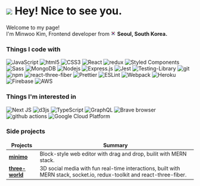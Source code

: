 <h1><img src="https://emojis.slackmojis.com/emojis/images/1531849430/4246/blob-sunglasses.gif?1531849430" width="30"/> Hey! Nice to see you.</h1>


<p>Welcome to my page! </br> I'm Minwoo Kim, Frontend developer from <img src="./readme_assets/south-korea.png" width="13"/> <b>Seoul, South Korea.</b>
<h3>Things I code with</h3>
<p>
  <img alt="JavaScript" src="https://img.shields.io/badge/JavaScript-%23323330.svg?style=flat-square&logo=javascript&logoColor=%23F7DF1E"/>
  <img alt="html5" src="https://img.shields.io/badge/-HTML5-E34F26?style=flat-square&logo=html5&logoColor=white" />
  <img alt="CSS3" src="https://img.shields.io/badge/CSS3-%231572B6.svg?style=flat-square&logo=css3&logoColor=white"/>
  <img alt="React" src="https://img.shields.io/badge/-React-45b8d8?style=flat-square&logo=react&logoColor=white" />
  <img alt="redux" src="https://img.shields.io/badge/-Redux-764ABC?style=flat-square&logo=redux&logoColor=white" />
  <img alt="Styled Components" src="https://img.shields.io/badge/-Styled_Components-db7092?style=flat-square&logo=styled-components&logoColor=white" />
  <img alt="Sass" src="https://img.shields.io/badge/-Sass-CC6699?style=flat-square&logo=sass&logoColor=white" />
  <img alt="MongoDB" src="https://img.shields.io/badge/-MongoDB-13aa52?style=flat-square&logo=mongodb&logoColor=white" />
  <img alt="Nodejs" src="https://img.shields.io/badge/-Nodejs-43853d?style=flat-square&logo=node-dot-js&logoColor=white" />
  <img alt="Express.js" src="https://img.shields.io/badge/express.js-%23404d59.svg?style=flat-square&logo=express&logoColor=%2361DAFB"/>
  <img alt="Jest" src="https://img.shields.io/badge/-Jest-764ABC?style=flat-square&logo=jest&logoColor=white" />
  <img alt="Testing-Library" src="https://img.shields.io/badge/-TestingLibrary/React-%23E33332?style=flat-square&logo=testing-library&logoColor=white"/>
  <img alt="git" src="https://img.shields.io/badge/-Git-F05032?style=flat-square&logo=git&logoColor=white" />
  <img alt="npm" src="https://img.shields.io/badge/-NPM-CB3837?style=flat-square&logo=npm&logoColor=white" />
  <img alt="react-three-fiber" src="https://img.shields.io/badge/-React_Three_Fiber-F9A03C?style=flat-square&logo=three.js&logoColor=white" />
  <img alt="Prettier" src="https://img.shields.io/badge/-Prettier-F7B93E?style=flat-square&logo=prettier&logoColor=white" />
  <img alt="ESLint" src="https://img.shields.io/badge/-ESLint-8DD6F9?style=flat-square&logo=eslint&logoColor=white" />
  <img alt="Webpack" src="https://img.shields.io/badge/-Webpack-8DD6F9?style=flat-square&logo=webpack&logoColor=white" />
  <img alt="Heroku" src="https://img.shields.io/badge/-Heroku-430098?style=flat-square&logo=heroku&logoColor=white" />
  <img alt="Firebase" src="https://img.shields.io/badge/Firebase-%23039BE5.svg?style=flat-square&logo=firebase"/>
  <img alt="AWS" src="https://img.shields.io/badge/-AWS-FB542B?style=flat-square&logo=amazon&logoColor=white" />
</p>
<h3>Things I'm interested in</h3>
<p>
  <img alt="Next JS" src="https://img.shields.io/badge/Next.js-%23000000.svg?style=flat-square&logo=next.js&logoColor=white"/>
  <img alt="d3js" src="https://img.shields.io/badge/-D3.js-F9A03C?style=flat-square&logo=d3.js&logoColor=white" />
  <img alt="TypeScript" src="https://img.shields.io/badge/-TypeScript-007ACC?style=flat-square&logo=typescript&logoColor=white" />
  <img alt="GraphQL" src="https://img.shields.io/badge/-GraphQL-E10098?style=flat-square&logo=graphql&logoColor=white" />
  <img alt="Brave browser" src="https://img.shields.io/badge/-Brave_Browser-FB542B?style=flat-square&logo=brave&logoColor=white" />
  <img alt="github actions" src="https://img.shields.io/badge/-Github_Actions-2088FF?style=flat-square&logo=github-actions&logoColor=white" />
  <img alt="Google Cloud Platform" src="https://img.shields.io/badge/-Google_Cloud_Platform-1a73e8?style=flat-square&logo=google-cloud&logoColor=white" />
</p>
<h3>Side projects</h3>
<table>
  <thead align="center">
    <tr border: none;>
      <td><b>Projects</b></td>
      <td><b>Summary</b></td>
    </tr>
  </thead>
  <tbody>
    <tr>
      <td><a href="https://github.com/minimo-editor"><b>minimo</b></a></td>
      <td>
        Block-style web editor with drag and drop, builit with MERN stack.
      </td>
    </tr>
	  <tr>
      <td><a href="https://github.com/everything-is-ok"><b>three-world</b></a></td>
      <td>
        3D social media with fun real-time interactions, built with MERN stack, socket.io, redux-toolkit and react-three-fiber.
      </td>
    </tr>
  </tbody>
</table>

